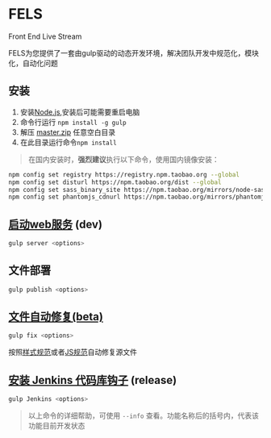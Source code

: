 FELS
======

Front End Live Stream

FELS为您提供了一套由gulp驱动的动态开发环境，解决团队开发中规范化，模块化，自动化问题

## 安装 ##

1.   安装[Node.js](http://nodejs.org/download/),安装后可能需要重启电脑
1.   命令行运行 `npm install -g gulp`
1.   解压 [master.zip](https://github.com/gucong3000/FELS/archive/master.zip) 任意空白目录
1.   在此目录运行命令`npm install`

>   在国内安装时，**强烈建议**执行以下命令，使用国内镜像安装：

```bash
npm config set registry https://registry.npm.taobao.org --global
npm config set disturl https://npm.taobao.org/dist --global
npm config set sass_binary_site https://npm.taobao.org/mirrors/node-sass --global
npm config set phantomjs_cdnurl https://npm.taobao.org/mirrors/phantomjs --global
```

## [启动web服务](./docs/gulp_server.md) (dev)

```bash
gulp server <options>
```

## 文件部署

```bash
gulp publish <options>
```

## [文件自动修复(beta)](./docs/gulp_fix.md)

```bash
gulp fix <options>
```

按照[样式规范](./docs/style_standard.md)或者[JS规范](./docs/script_standard.md)自动修复源文件

## [安装 Jenkins 代码库钩子](./docs/gulp_jenkins.md) (release)

```bash
gulp Jenkins <options>
```

> 以上命令的详细帮助，可使用 `--info` 查看。功能名称后的括号内，代表该功能目前开发状态
